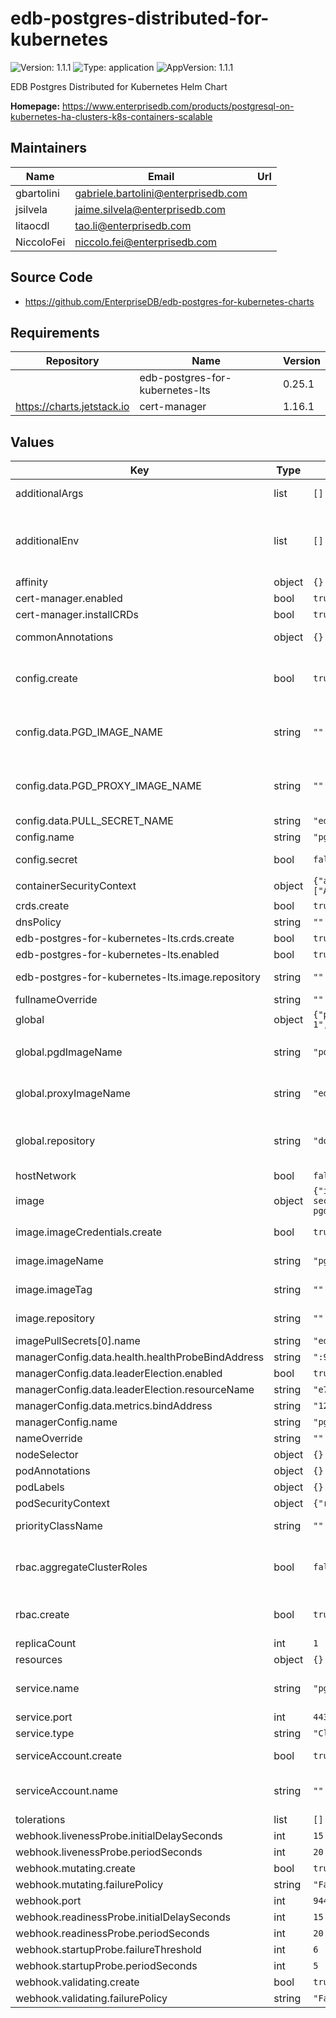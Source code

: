 # edb-postgres-distributed-for-kubernetes

![Version: 1.1.1](https://img.shields.io/badge/Version-1.1.1-informational?style=flat-square) ![Type: application](https://img.shields.io/badge/Type-application-informational?style=flat-square) ![AppVersion: 1.1.1](https://img.shields.io/badge/AppVersion-1.1.1-informational?style=flat-square)

EDB Postgres Distributed for Kubernetes Helm Chart

**Homepage:** <https://www.enterprisedb.com/products/postgresql-on-kubernetes-ha-clusters-k8s-containers-scalable>

## Maintainers

| Name | Email | Url |
| ---- | ------ | --- |
| gbartolini | <gabriele.bartolini@enterprisedb.com> |  |
| jsilvela | <jaime.silvela@enterprisedb.com> |  |
| litaocdl | <tao.li@enterprisedb.com> |  |
| NiccoloFei | <niccolo.fei@enterprisedb.com> |  |

## Source Code

* <https://github.com/EnterpriseDB/edb-postgres-for-kubernetes-charts>

## Requirements

| Repository | Name | Version |
|------------|------|---------|
|  | edb-postgres-for-kubernetes-lts | 0.25.1 |
| https://charts.jetstack.io | cert-manager | 1.16.1 |

## Values

| Key | Type | Default | Description |
|-----|------|---------|-------------|
| additionalArgs | list | `[]` | Additional arguments to be added to the operator's args list |
| additionalEnv | list | `[]` | Array containing extra environment variables which can be templated. For example:  - name: RELEASE_NAME    value: "{{ .Release.Name }}"  - name: MY_VAR    value: "mySpecialKey" |
| affinity | object | `{}` | Affinity for the operator to be installed |
| cert-manager.enabled | bool | `true` |  |
| cert-manager.installCRDs | bool | `true` |  |
| commonAnnotations | object | `{}` | Annotations to be added to all other resources |
| config.create | bool | `true` | Specifies whether to enable the operator's configuration. Enabling this will create a ConfigMap or Secret (based on the 'secret' field) |
| config.data.PGD_IMAGE_NAME | string | `""` | Specifies the location of the pgd image (include path) to be used for the operator this will overwrite the global repository/pgdImageName |
| config.data.PGD_PROXY_IMAGE_NAME | string | `""` | Specifies the location of the pgd-proxy image (include path) to be used for the operator  this will overwrite the global repository/proxyImageName |
| config.data.PULL_SECRET_NAME | string | `"edb-pull-secret"` |  |
| config.name | string | `"pgd-operator-controller-manager-config"` |  |
| config.secret | bool | `false` | Specifies whether it should be stored in a secret, instead of a configmap |
| containerSecurityContext | object | `{"allowPrivilegeEscalation":false,"capabilities":{"drop":["ALL"]},"readOnlyRootFilesystem":true,"runAsGroup":10001,"runAsUser":10001}` | Container Security Context |
| crds.create | bool | `true` |  |
| dnsPolicy | string | `""` |  |
| edb-postgres-for-kubernetes-lts.crds.create | bool | `true` |  |
| edb-postgres-for-kubernetes-lts.enabled | bool | `true` |  |
| edb-postgres-for-kubernetes-lts.image.repository | string | `""` | Specifies the repository of the pg4k operator image, this will overwrite the global repository |
| fullnameOverride | string | `""` |  |
| global | object | `{"pgdImageName":"postgresql-pgd:17.4-5.7.0-1","proxyImageName":"edb-pgd-proxy:5.7.0-1","repository":"docker.enterprisedb.com/k8s_enterprise_pgd"}` | Global values |
| global.pgdImageName | string | `"postgresql-pgd:17.4-5.7.0-1"` | Specifies the pgd image name to be used for the operator, the image will be downloaded from global repository |
| global.proxyImageName | string | `"edb-pgd-proxy:5.7.0-1"` | Specifies the pgd-proxy image name to be used for the operator, the image will be downloaded from global repository |
| global.repository | string | `"docker.enterprisedb.com/k8s_enterprise_pgd"` | Specifies the repository where the operator and operand image to be downloaded from repository: docker.enterprisedb.com/k8s_standard_pgd |
| hostNetwork | bool | `false` |  |
| image | object | `{"imageCredentials":{"create":true,"name":"edb-pull-secret","password":"","registry":"docker.enterprisedb.com","username":""},"imageName":"pg4k-pgd","imagePullPolicy":"IfNotPresent","imageTag":"","repository":""}` | operator image configuration |
| image.imageCredentials.create | bool | `true` | Specifies if an imagePullSecret should be created |
| image.imageName | string | `"pg4k-pgd"` | Specifies the name of the operator image to be pulled from repository |
| image.imageTag | string | `""` | Overrides the image tag whose default is the chart appVersion. |
| image.repository | string | `""` | Specifies the repository of the pgd operator image, this will overwrite the global repository |
| imagePullSecrets[0].name | string | `"edb-pull-secret"` |  |
| managerConfig.data.health.healthProbeBindAddress | string | `":9443"` |  |
| managerConfig.data.leaderElection.enabled | bool | `true` |  |
| managerConfig.data.leaderElection.resourceName | string | `"e72f3162.k8s.enterprisedb.io"` |  |
| managerConfig.data.metrics.bindAddress | string | `"127.0.0.1:8080"` |  |
| managerConfig.name | string | `"pgd-operator-manager-config"` |  |
| nameOverride | string | `""` |  |
| nodeSelector | object | `{}` | Nodeselector for the operator to be installed |
| podAnnotations | object | `{}` | Annotations to be added to the pod |
| podLabels | object | `{}` | Labels to be added to the pod |
| podSecurityContext | object | `{"runAsNonRoot":true,"seccompProfile":{"type":"RuntimeDefault"}}` | Security Context for the whole pod |
| priorityClassName | string | `""` | Priority indicates the importance of a Pod relative to other Pods. |
| rbac.aggregateClusterRoles | bool | `false` | Aggregate ClusterRoles to Kubernetes default user-facing roles. Ref: https://kubernetes.io/docs/reference/access-authn-authz/rbac/#user-facing-roles |
| rbac.create | bool | `true` | Specifies whether ClusterRole, ClusterRoleBinding, RoleBinding and Role should be created |
| replicaCount | int | `1` |  |
| resources | object | `{}` |  |
| service.name | string | `"pgd-operator-webhook-service"` | DO NOT CHANGE THE SERVICE NAME as it is currently used to generate the certificate and can not be configured |
| service.port | int | `443` |  |
| service.type | string | `"ClusterIP"` |  |
| serviceAccount.create | bool | `true` | Specifies whether the service account should be created |
| serviceAccount.name | string | `""` | The name of the service account to use. If not set and create is true, a name is generated using the fullname template |
| tolerations | list | `[]` | Tolerations for the operator to be installed |
| webhook.livenessProbe.initialDelaySeconds | int | `15` |  |
| webhook.livenessProbe.periodSeconds | int | `20` |  |
| webhook.mutating.create | bool | `true` |  |
| webhook.mutating.failurePolicy | string | `"Fail"` |  |
| webhook.port | int | `9443` |  |
| webhook.readinessProbe.initialDelaySeconds | int | `15` |  |
| webhook.readinessProbe.periodSeconds | int | `20` |  |
| webhook.startupProbe.failureThreshold | int | `6` |  |
| webhook.startupProbe.periodSeconds | int | `5` |  |
| webhook.validating.create | bool | `true` |  |
| webhook.validating.failurePolicy | string | `"Fail"` |  |

